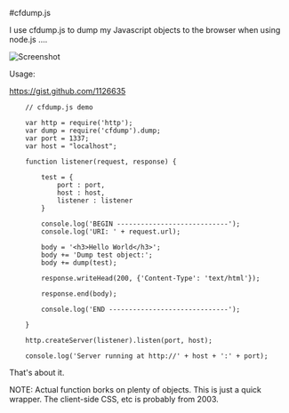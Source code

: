 #cfdump.js

I use cfdump.js to dump my Javascript objects to the browser when using node.js ....

![Screenshot](http://farm7.static.flickr.com/6132/6010277380_b92499be70.jpg "Screenshot")

Usage:

<script src="https://gist.github.com/1126635.js?file=cfdump-demo.js"></script>

https://gist.github.com/1126635

```
	// cfdump.js demo 
	
	var http = require('http');
	var dump = require('cfdump').dump;
	var port = 1337;
	var host = "localhost";
	
	function listener(request, response) {
		
		test = {
			port : port,
			host : host,
			listener : listener
		}	
		
		console.log('BEGIN ----------------------------');
		console.log('URI: ' + request.url);
		
		body = '<h3>Hello World</h3>';
		body += 'Dump test object:';
		body += dump(test);
		
		response.writeHead(200, {'Content-Type': 'text/html'});
		
		response.end(body);
		
		console.log('END ------------------------------');
	
	}
	
	http.createServer(listener).listen(port, host);
	
	console.log('Server running at http://' + host + ':' + port);
```

That's about it.

NOTE: Actual function borks on plenty of objects. This is just a quick wrapper. The client-side CSS, etc is probably from 2003.
